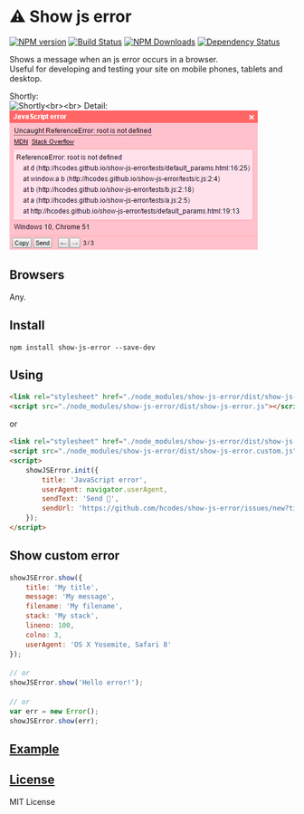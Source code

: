 ⚠️ Show js error
=============

[![NPM version](https://img.shields.io/npm/v/show-js-error.svg)](https://www.npmjs.com/package/show-js-error)
[![Build Status](https://img.shields.io/travis/hcodes/show-js-error.svg?style=flat)](https://travis-ci.org/hcodes/show-js-error)
[![NPM Downloads](https://img.shields.io/npm/dm/show-js-error.svg?style=flat)](https://www.npmjs.org/package/show-js-error)
[![Dependency Status](https://img.shields.io/david/hcodes/show-js-error.svg)](https://david-dm.org/hcodes/show-js-error)

Shows a message when an js error occurs in a browser.<br>
Useful for developing and testing your site on mobile phones, tablets and desktop.

Shortly:<br>![Shortly](https://raw.githubusercontent.com/hcodes/show-js-error/master/images/simple.png?)<br><br>
Detail:<br>![Detail](https://raw.githubusercontent.com/hcodes/show-js-error/master/images/detailed.png?)

## Browsers
Any.

## Install
```
npm install show-js-error --save-dev
```

## Using
```html
<link rel="stylesheet" href="./node_modules/show-js-error/dist/show-js-error.css" />
<script src="./node_modules/show-js-error/dist/show-js-error.js"></script>
```
or

```html
<link rel="stylesheet" href="./node_modules/show-js-error/dist/show-js-error.css" />
<script src="./node_modules/show-js-error/dist/show-js-error.custom.js"></script>
<script>
    showJSError.init({
        title: 'JavaScript error',
        userAgent: navigator.userAgent,
        sendText: 'Send 🐛',
        sendUrl: 'https://github.com/hcodes/show-js-error/issues/new?title={title}&body={body}'
    });
</script>
```

## Show custom error
```js
showJSError.show({
    title: 'My title',
    message: 'My message',
    filename: 'My filename',
    stack: 'My stack',
    lineno: 100,
    colno: 3,
    userAgent: 'OS X Yosemite, Safari 8'
});

// or
showJSError.show('Hello error!');

// or
var err = new Error();
showJSError.show(err);

```

## [Example](http://hcodes.github.io/show-js-error/tests/many.html)

## [License](https://github.com/hcodes/show-js-error/blob/master/LICENSE)
MIT License
